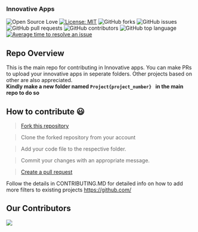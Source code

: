 ### Innovative Apps



![Open Source Love](https://img.shields.io/badge/Open%20Source-%E2%9D%A4-red.svg)
[![License: MIT](https://img.shields.io/badge/License-MIT-yellow.svg)](https://opensource.org/licenses/MIT)
![GitHub forks](https://img.shields.io/github/forks/wersharks/innovative-apps.svg)
![GitHub issues](https://img.shields.io/github/issues/wersharks/innovative-apps.svg)
![GitHub pull requests](https://img.shields.io/github/issues-pr/wersharks/innovative-apps.svg)
![GitHub contributors](https://img.shields.io/github/contributors/wersharks/innovative-apps.svg)
![GitHub top language](https://img.shields.io/github/languages/top/wersharks/innovative-apps.svg)
[![Average time to resolve an issue](http://isitmaintained.com/badge/resolution/wersharks/innovative-apps.svg)](http://isitmaintained.com/project/wersharks/innovative-apps "Average time to resolve an issue")

## Repo Overview
This is the main repo for contributing in Innovative apps.
You can make PRs to upload your innovative apps in seperate folders.
Other projects based on other are also appreciated. <br>
<b> Kindly make a new folder named ```Project{project_number} ``` in the main repo to do so </b>

## How to contribute 😃


> [Fork this repository](https://help.github.com/articles/fork-a-repo/)

>  Clone the forked repository from your account

> Add your code file to the respective folder.

> Commit your changes with an appropriate message.

> [Create a pull request](https://help.github.com/articles/creating-a-pull-request-from-a-fork/)


Follow the details in CONTRIBUTING.MD for detailed info on how to add more filters to existing projects
https://github.com/
## Our Contributors 
<a href="https://github.com/wersharks/innovative-apps/graphs/contributors">
  <img src="https://contrib.rocks/image?repo=wersharks/innovative-apps" />
</a>

